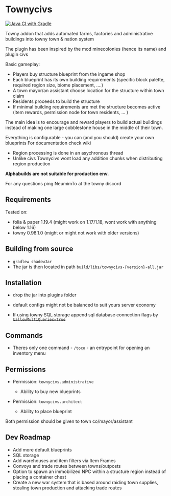 # Townycivs

[![Java CI with Gradle](https://github.com/NeumimTo/Townycivs/actions/workflows/gradle.yml/badge.svg?branch=master)](https://github.com/NeumimTo/Townycivs/actions/workflows/gradle.yml)

Towny addon that adds automated farms, factories and administrative buildings into towny town & nation system

The plugin has been inspired by the mod minecolonies (hence its name) and plugin civs

Basic gameplay:

 - Players buy structure blueprint from the ingame shop
 - Each blueprint has its own building requirements (specific block palette, required region size, biome placement, ....)
 - A town mayor/an assistant choose location for the structure within town claim
 - Residents proceeds to build the structure 
 - If minimal building requirements are met the structure becomes active (item rewards, permission node for town residents, ... )

The main idea is to encourage and reward players to build actual buildings instead of making one large cobblestone house in the middle of their town.

Everything is configurable - you can (and you should) create your own blueprints
For documentation check wiki

 - Region processing is done in an asychronous thread
 - Unlike civs Townycivs wont load any addition chunks when distributing region production

**Alphabuilds are not suitable for production env.**

For any questions ping NeumimTo at the towny discord

## Requirements ##

Tested on:

- folia & paper 1.19.4  (might work on 1.17/1.18, wont work with anything below 1.16)
- towny 0.98.1.0 (might or might not work with older versions)

## Building from source

- `gradlew shadowJar`
- The jar is then located in path `build/libs/townycivs-{version}-all.jar`

## Installation

- drop the jar into plugins folder
- default configs might not be balanced to suit yours server economy

- ~~If using towny SQL storage append sql database connection flags by `&allowMultiQueries=true`~~

## Commands

- Theres only one command - `/toco` - an entrypoint for opening an inventory menu 

## Permissions

- Permission: `townycivs.administrative`
  - Ability to buy new blueprints

- Permission: `townycivs.architect`
  - Ability to place blueprint

Both permission should be given to town co/mayor/assistant

## Dev Roadmap

- Add more default blueprints
- SQL storage
- Add warehouses and item filters via Item Frames
- Convoys and trade routes between towns/outposts 
- Option to spawn an immobilized NPC within a structure region instead of placing a container chest 
- Create a new war system that is based around raiding town supplies, stealing town production and attacking trade routes
